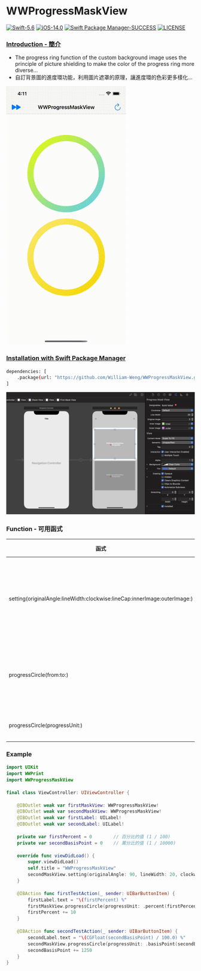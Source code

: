 # WWProgressMaskView

[![Swift-5.6](https://img.shields.io/badge/Swift-5.6-orange.svg?style=flat)](https://developer.apple.com/swift/) [![iOS-14.0](https://img.shields.io/badge/iOS-14.0-pink.svg?style=flat)](https://developer.apple.com/swift/) [![Swift Package Manager-SUCCESS](https://img.shields.io/badge/Swift_Package_Manager-SUCCESS-blue.svg?style=flat)](https://developer.apple.com/swift/) [![LICENSE](https://img.shields.io/badge/LICENSE-MIT-yellow.svg?style=flat)](https://developer.apple.com/swift/)

### [Introduction - 簡介](https://swiftpackageindex.com/William-Weng)
- The progress ring function of the custom background image uses the principle of picture shielding to make the color of the progress ring more diverse...
- 自訂背景圖的進度環功能，利用圖片遮罩的原理，讓進度環的色彩更多樣化…

![](./Example.gif)

### [Installation with Swift Package Manager](https://medium.com/彼得潘的-swift-ios-app-開發問題解答集/使用-spm-安裝第三方套件-xcode-11-新功能-2c4ffcf85b4b)
```bash
dependencies: [
    .package(url: "https://github.com/William-Weng/WWProgressMaskView.git", .upToNextMajor(from: "1.0.0"))
]
```

![](./IBDesignable.png)

### Function - 可用函式
|函式|功能|
|-|-|
|setting(originalAngle:lineWidth:clockwise:lineCap:innerImage:outerImage:)|設定一些初始值 => 會重畫|
|progressCircle(from:to:)|畫進度條 (以角度為準)|
|progressCircle(progressUnit:)|畫進度條|

### Example
```swift
import UIKit
import WWPrint
import WWProgressMaskView

final class ViewController: UIViewController {

    @IBOutlet weak var firstMaskView: WWProgressMaskView!
    @IBOutlet weak var secondMaskView: WWProgressMaskView!
    @IBOutlet weak var firstLabel: UILabel!
    @IBOutlet weak var secondLabel: UILabel!
    
    private var firstPercent = 0        // 百分比的值 (1 / 100)
    private var secondBasisPoint = 0    // 萬分比的值 (1 / 10000)
    
    override func viewDidLoad() {
        super.viewDidLoad()
        self.title = "WWProgressMaskView"
        secondMaskView.setting(originalAngle: 90, lineWidth: 20, clockwise: true, lineCap: .round, innerImage: nil, outerImage: nil)
    }
    
    @IBAction func firstTestAction(_ sender: UIBarButtonItem) {
        firstLabel.text = "\(firstPercent) %"
        firstMaskView.progressCircle(progressUnit: .percent(firstPercent))
        firstPercent += 10
    }
    
    @IBAction func secondTestAction(_ sender: UIBarButtonItem) {
        secondLabel.text = "\(CGFloat(secondBasisPoint) / 100.0) %"
        secondMaskView.progressCircle(progressUnit: .basisPoint(secondBasisPoint))
        secondBasisPoint += 1250
    }
}
```
